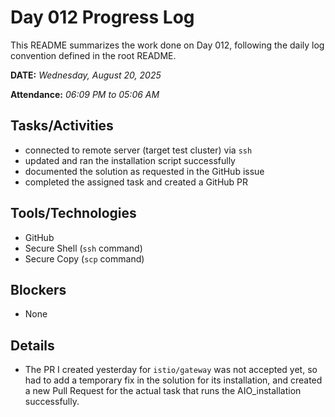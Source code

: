 # Day 012 Progress Log

This README summarizes the work done on Day 012, following the daily log convention defined in the root README.

**DATE:** _Wednesday, August 20, 2025_

**Attendance:** _06:09 PM to 05:06 AM_

## Tasks/Activities

- connected to remote server (target test cluster) via `ssh`
- updated and ran the installation script successfully
- documented the solution as requested in the GitHub issue
- completed the assigned task and created a GitHub PR

## Tools/Technologies

- GitHub
- Secure Shell (`ssh` command)
- Secure Copy (`scp` command)

## Blockers

- None

## Details

- The PR I created yesterday for `istio/gateway` was not accepted yet, so had to add a temporary fix in the solution for its installation, and created a new Pull Request for the actual task that runs the AIO_installation successfully.
